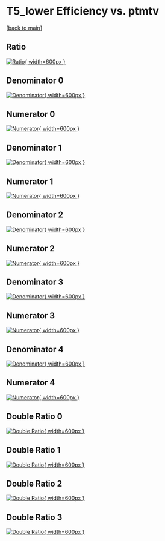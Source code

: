 # T5_lower Efficiency vs. ptmtv

[[back to main](./)]



## Ratio

[![Ratio](../mtv/var/T5_lower_xtr_321_1_eff_ptmtv.png){ width=600px }](../mtv/var/T5_lower_xtr_321_1_eff_ptmtv.pdf)

## Denominator 0

[![Denominator](../mtv/den/T5_lower_xtr_321_1_eff_ptmtv_den0.png){ width=600px }](../mtv/den/T5_lower_xtr_321_1_eff_ptmtv_den0.pdf)

## Numerator 0

[![Numerator](../mtv/num/T5_lower_xtr_321_1_eff_ptmtv_num0.png){ width=600px }](../mtv/num/T5_lower_xtr_321_1_eff_ptmtv_num0.pdf)

## Denominator 1

[![Denominator](../mtv/den/T5_lower_xtr_321_1_eff_ptmtv_den1.png){ width=600px }](../mtv/den/T5_lower_xtr_321_1_eff_ptmtv_den1.pdf)

## Numerator 1

[![Numerator](../mtv/num/T5_lower_xtr_321_1_eff_ptmtv_num1.png){ width=600px }](../mtv/num/T5_lower_xtr_321_1_eff_ptmtv_num1.pdf)

## Denominator 2

[![Denominator](../mtv/den/T5_lower_xtr_321_1_eff_ptmtv_den2.png){ width=600px }](../mtv/den/T5_lower_xtr_321_1_eff_ptmtv_den2.pdf)

## Numerator 2

[![Numerator](../mtv/num/T5_lower_xtr_321_1_eff_ptmtv_num2.png){ width=600px }](../mtv/num/T5_lower_xtr_321_1_eff_ptmtv_num2.pdf)

## Denominator 3

[![Denominator](../mtv/den/T5_lower_xtr_321_1_eff_ptmtv_den3.png){ width=600px }](../mtv/den/T5_lower_xtr_321_1_eff_ptmtv_den3.pdf)

## Numerator 3

[![Numerator](../mtv/num/T5_lower_xtr_321_1_eff_ptmtv_num3.png){ width=600px }](../mtv/num/T5_lower_xtr_321_1_eff_ptmtv_num3.pdf)

## Denominator 4

[![Denominator](../mtv/den/T5_lower_xtr_321_1_eff_ptmtv_den4.png){ width=600px }](../mtv/den/T5_lower_xtr_321_1_eff_ptmtv_den4.pdf)

## Numerator 4

[![Numerator](../mtv/num/T5_lower_xtr_321_1_eff_ptmtv_num4.png){ width=600px }](../mtv/num/T5_lower_xtr_321_1_eff_ptmtv_num4.pdf)

## Double Ratio 0

[![Double Ratio](../mtv/ratio/T5_lower_xtr_321_1_eff_ptmtv_ratio0.png){ width=600px }](../mtv/ratio/T5_lower_xtr_321_1_eff_ptmtv_ratio0.pdf)

## Double Ratio 1

[![Double Ratio](../mtv/ratio/T5_lower_xtr_321_1_eff_ptmtv_ratio1.png){ width=600px }](../mtv/ratio/T5_lower_xtr_321_1_eff_ptmtv_ratio1.pdf)

## Double Ratio 2

[![Double Ratio](../mtv/ratio/T5_lower_xtr_321_1_eff_ptmtv_ratio2.png){ width=600px }](../mtv/ratio/T5_lower_xtr_321_1_eff_ptmtv_ratio2.pdf)

## Double Ratio 3

[![Double Ratio](../mtv/ratio/T5_lower_xtr_321_1_eff_ptmtv_ratio3.png){ width=600px }](../mtv/ratio/T5_lower_xtr_321_1_eff_ptmtv_ratio3.pdf)

